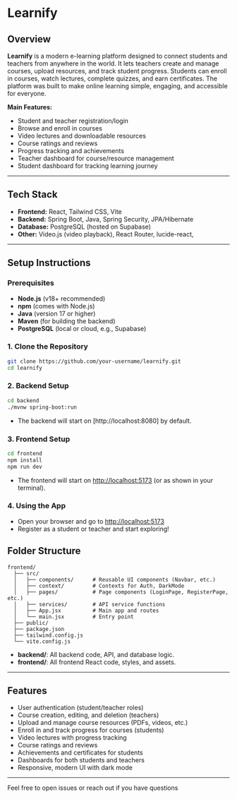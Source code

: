 # Learnify

## Overview

**Learnify** is a modern e-learning platform designed to connect students and teachers from anywhere in the world. It lets teachers create and manage courses, upload resources, and track student progress. Students can enroll in courses, watch lectures, complete quizzes, and earn certificates. The platform was built to make online learning simple, engaging, and accessible for everyone.

**Main Features:**
- Student and teacher registration/login
- Browse and enroll in courses
- Video lectures and downloadable resources
- Course ratings and reviews
- Progress tracking and achievements
- Teacher dashboard for course/resource management
- Student dashboard for tracking learning journey

---

## Tech Stack

- **Frontend:** React, Tailwind CSS, Vite
- **Backend:** Spring Boot, Java, Spring Security, JPA/Hibernate
- **Database:** PostgreSQL (hosted on Supabase)
- **Other:** Video.js (video playback), React Router, lucide-react,

---

## Setup Instructions

### Prerequisites

- **Node.js** (v18+ recommended)
- **npm** (comes with Node.js)
- **Java** (version 17 or higher)
- **Maven** (for building the backend)
- **PostgreSQL** (local or cloud, e.g., Supabase)

### 1. Clone the Repository

```sh
git clone https://github.com/your-username/learnify.git
cd learnify
```

### 2. Backend Setup

```sh
cd backend
./mvnw spring-boot:run
```
- The backend will start on [http://localhost:8080] by default.

### 3. Frontend Setup

```sh
cd frontend
npm install
npm run dev
```
- The frontend will start on [http://localhost:5173](http://localhost:5173) (or as shown in your terminal).

### 4. Using the App

- Open your browser and go to [http://localhost:5173](http://localhost:5173)
- Register as a student or teacher and start exploring!


## Folder Structure

```
frontend/
  ├── src/
  │   ├── components/      # Reusable UI components (Navbar, etc.)
  │   ├── context/         # Contexts for Auth, DarkMode
  │   ├── pages/           # Page components (LoginPage, RegisterPage, etc.)
  │   ├── services/        # API service functions
  │   ├── App.jsx          # Main app and routes
  │   └── main.jsx         # Entry point
  ├── public/
  ├── package.json
  ├── tailwind.config.js
  └── vite.config.js
```

- **backend/**: All backend code, API, and database logic.
- **frontend/**: All frontend React code, styles, and assets.

---

## Features

- User authentication (student/teacher roles)
- Course creation, editing, and deletion (teachers)
- Upload and manage course resources (PDFs, videos, etc.)
- Enroll in and track progress for courses (students)
- Video lectures with progress tracking
- Course ratings and reviews
- Achievements and certificates for students
- Dashboards for both students and teachers
- Responsive, modern UI with dark mode

---

Feel free to open issues or reach out if you have questions
